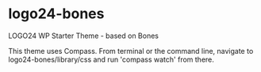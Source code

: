 logo24-bones
============

LOGO24 WP Starter Theme - based on Bones

This theme uses Compass. From terminal or the command line, navigate to logo24-bones/library/css and run 'compass watch' from there.